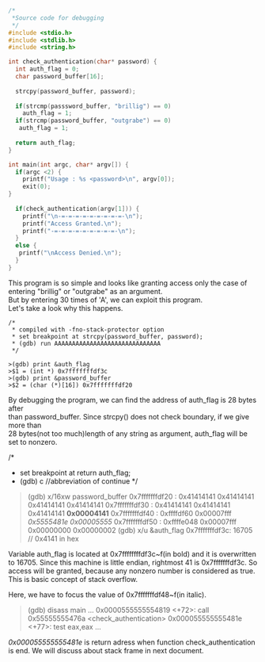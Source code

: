 ```c
/*
 *Source code for debugging  
 */
#include <stdio.h>  
#include <stdlib.h>  
#include <string.h>  

int check_authentication(char* password) {  
  int auth_flag = 0;  
  char password_buffer[16];  
    
  strcpy(password_buffer, password);  
    
  if(strcmp(passsword_buffer, "brillig") == 0)  
    auth_flag = 1;  
  if(strcmp(password_buffer, "outgrabe") == 0)  
   auth_flag = 1;  
  
  return auth_flag;
}

int main(int argc, char* argv[]) {
  if(argc <2) {
    printf("Usage : %s <password>\n", argv[0]);
    exit(0);
}
  
  if(check_authentication(argv[1])) {
    printf("\n-=-=-=-=-=-=-=-=-=-\n");
    printf("Access Granted.\n");
    printf("-=-=-=-=-=-=-=-=-=-\n");
  }
  else {
   printf("\nAccess Denied.\n");
  }
}
```

This program is so simple and looks like granting access only the case of  
entering "brillig" or "outgrabe" as an argument.  
But by entering 30 times of 'A', we can exploit this program.  
Let's take a look why this happens.  
```
/*
 * compiled with -fno-stack-protector option
 * set breakpoint at strcpy(password_buffer, password);
 * (gdb) run AAAAAAAAAAAAAAAAAAAAAAAAAAAAAA
 */
 
>(gdb) print &auth_flag  
>$1 = (int *) 0x7fffffffdf3c  
>(gdb) print &password_buffer  
>$2 = (char (*)[16]) 0x7fffffffdf20  
```
By debugging the program, we can find the address of auth_flag is 28 bytes after    
than password_buffer. Since strcpy() does not check boundary, if we give more than   
28 bytes(not too much)length of any string as argument, auth_flag will be set to nonzero.   
  
/*
 * set breakpoint at return auth_flag;
 * (gdb) c  //abbreviation of continue
 */
>(gdb) x/16xw password_buffer
>0x7fffffffdf20 : 0x41414141 0x41414141  0x41414141  0x41414141
>0x7fffffffdf30 : 0x41414141 0x41414141  0x41414141  **0x00004141**
>0x7fffffffdf40 : 0xffffdf60 0x00007fff  *0x5555481e  0x00005555*
>0x7fffffffdf50 : 0xffffe048 0x00007fff  0x00000000  0x00000002
>(gdb) x/u &auth_flag
>0x7fffffffdf3c: 16705 // 0x4141 in hex

Variable auth_flag is located at 0x7ffffffffdf3c~f(in bold) and 
it is overwritten to 16705. Since this machine is little endian,
rightmost 41 is 0x7fffffffdf3c. So access will be granted, because
any nonzero number is considered as true. This is basic concept of stack overflow.

Here, we have to focus the value of 0x7fffffffdf48~f(in italic).

>(gdb) disass main
>...
>0x0000555555554819 <+72>:  call 0x55555555476a <check_authentication>
>0x000055555555481e <+77>:  test eax,eax
>...

*0x000055555555481e* is return adress when function check_authentication is end.
We will discuss about stack frame in next document.
